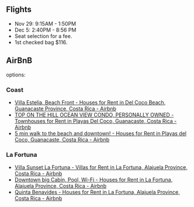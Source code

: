 ## Flights

*   Nov 29: 9:15AM - 1:50PM
*   Dec 5: 2:40PM - 8:56 PM
*   Seat selection for a fee.
*   1st checked bag $116.

## AirBnB

options:

### Coast

*   [Villa Estelia, Beach Front - Houses for Rent in Del Coco Beach, Guanacaste Province, Costa Rica - Airbnb](https://www.airbnb.ca/rooms/969342741417852600?adults=4&location=Coco%2C%20Guanacaste%20Province%2C%20Costa%20Rica&search_mode=regular_search&amenities%5B%5D=7&check_in=2024-11-29&check_out=2024-12-05&source_impression_id=p3_1713118271_672io7Qmvm%2BryZt0&previous_page_section_name=1001&federated_search_id=4976b7ce-0ea7-4e41-98e3-e42803ba3f51)
*   [TOP ON THE HILL OCEAN VIEW CONDO, PERSONALLY OWNED - Townhouses for Rent in Playas Del Coco, Guanacaste, Costa Rica - Airbnb](https://www.airbnb.ca/rooms/13300138?adults=4&search_mode=regular_search&amenities%5B%5D=7&check_in=2024-11-29&check_out=2024-12-05&source_impression_id=p3_1713117615_03ky7W4V4sUUMUnj&previous_page_section_name=1000&federated_search_id=4976b7ce-0ea7-4e41-98e3-e42803ba3f51)
*   [5 min walk to the beach and downtown! - Houses for Rent in Playas del Coco, Guanacaste, Costa Rica - Airbnb](https://www.airbnb.ca/rooms/863069861894637323?adults=4&search_mode=regular_search&check_in=2024-11-08&check_out=2024-11-14&source_impression_id=p3_1713117077_ZlXMswF06Hy%2Bk5%2Fc&previous_page_section_name=1000&federated_search_id=a833b4bd-b647-4fb3-bb1f-c7535a4ae987)

### La Fortuna

*   [Villa Sunset La Fortuna - Villas for Rent in La Fortuna, Alajuela Province, Costa Rica - Airbnb](https://www.airbnb.ca/rooms/567273086062080455?adults=4&amenities%5B%5D=4&amenities%5B%5D=7&check_in=2024-11-29&check_out=2024-12-05&source_impression_id=p3_1713402252_uSZDLpmECbP4HzWw&previous_page_section_name=1000&federated_search_id=26d21553-9be3-4cec-8537-706eebe50869)
*   [Downtown big Cabin, Pool, Wi-Fi - Houses for Rent in La Fortuna, Alajuela Province, Costa Rica - Airbnb](https://www.airbnb.ca/rooms/1000763232633044983?adults=4&amenities%5B%5D=4&amenities%5B%5D=7&check_in=2024-11-29&check_out=2024-12-05&source_impression_id=p3_1713402308_U5npiJu6Y7QTcuDD&previous_page_section_name=1000&federated_search_id=1c41ea5c-0d52-4f6b-8280-424b9f9745cb&modal=PHOTO_TOUR_SCROLLABLE)
*   [Quinta Benavides - Houses for Rent in La Fortuna, Alajuela Province, Costa Rica - Airbnb](https://www.airbnb.ca/rooms/25458345?adults=4&location=La%20Fortuna%2C%20Alajuela%20Province%2C%20Costa%20Rica&amenities%5B%5D=4&amenities%5B%5D=7&check_in=2024-11-29&check_out=2024-12-05&source_impression_id=p3_1713454386_yYJnOkeKBMli9Zb5&previous_page_section_name=1001&federated_search_id=6780fb91-a534-4fd4-b226-c027d9df32c4)